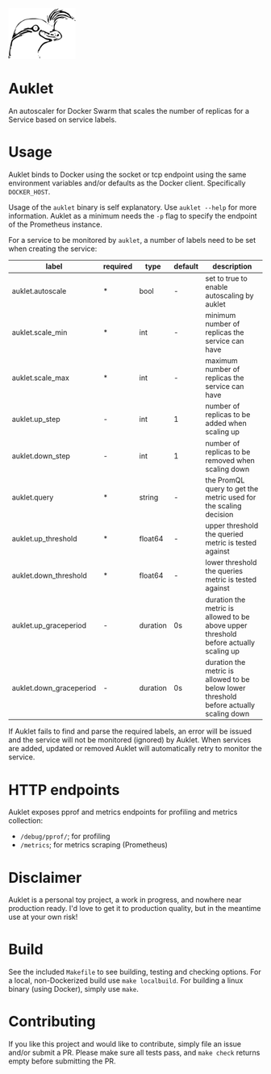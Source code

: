<img src="doc/auklet.png" alt="Auklet Logo" height="100">

# Auklet
An autoscaler for Docker Swarm that scales the number of replicas for a
Service based on service labels.

# Usage
Auklet binds to Docker using the socket or tcp endpoint using the same environment
variables and/or defaults as the Docker client. Specifically `DOCKER_HOST`.

Usage of the `auklet` binary is self explanatory. Use `auklet --help` for more
information. Auklet as a minimum needs the `-p` flag to specify the endpoint
of the Prometheus instance.

For a service to be monitored by `auklet`, a number of labels need to be set
when creating the service:

| label | required | type | default | description |
| ----- | -------- | ---- | ------- | ----------- |
| auklet.autoscale | * | bool | - | set to true to enable autoscaling by auklet |
| auklet.scale_min | * | int | - | minimum number of replicas the service can have |
| auklet.scale_max | * | int | - | maximum number of replicas the service can have |
| auklet.up_step | - | int | 1 | number of replicas to be added when scaling up |
| auklet.down_step | - | int | 1 | number of replicas to be removed when scaling down |
| auklet.query | * | string | - | the PromQL query to get the metric used for the scaling decision |
| auklet.up_threshold | * | float64 | - | upper threshold the queried metric is tested against |
| auklet.down_threshold | * | float64 | - | lower threshold the queries metric is tested against |
| auklet.up_graceperiod | - | duration | 0s | duration the metric is allowed to be above upper threshold before actually scaling up |
| auklet.down_graceperiod | - | duration | 0s | duration the metric is allowed to be below lower threshold before actually scaling down |

If Auklet fails to find and parse the required labels, an error will be issued
and the service will not be monitored (ignored) by Auklet. When services are
added, updated or removed Auklet will automatically retry to monitor the service.

# HTTP endpoints
Auklet exposes pprof and metrics endpoints for profiling and metrics collection:
- `/debug/pprof/`; for profiling
- `/metrics`; for metrics scraping (Prometheus)

# Disclaimer
Auklet is a personal toy project, a work in progress, and nowhere near production
ready. I'd love to get it to production quality, but in the meantime use at your
own risk!

# Build
See the included `Makefile` to see building, testing and checking options.
For a local, non-Dockerized build use `make localbuild`. For building a linux
binary (using Docker), simply use `make`.

# Contributing
If you like this project and would like to contribute, simply file an issue 
and/or submit a PR. Please make sure all tests pass, and `make check` returns
empty before submitting the PR.
